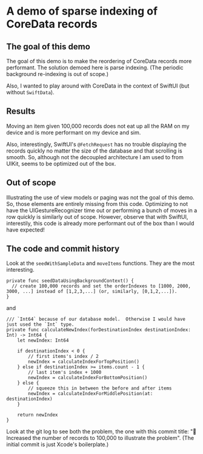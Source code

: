 #  A demo of sparse indexing of CoreData records

## The goal of this demo

The goal of this demo is to make the reordering of CoreData records more performant.  The solution demoed here is parse indexing.  (The periodic background re-indexing is out of scope.)

Also, I wanted to play around with CoreData in the context of SwiftUI (but without `SwiftData`).

## Results

Moving an item given 100,000 records does not eat up all the RAM on my device and is more performant on my device and sim.

Also, interestingly, SwiftUI's `@FetchRequest` has no trouble displaying the records quickly no matter the size of the database and that scrolling is smooth.  So, although not the decoupled architecture I am used to from UIKit, seems to be optimized out of the box.

## Out of scope

Illustrating the use of view models or paging was not the goal of this demo.  So, those elements are entirely missing from this code.  Optimizing to not have the UIGestureRecognizer time out or performing a bunch of moves in a row quickly is similarly out of scope.  However, observe that with SwiftUI, interestily, this code is already more performant out of the box than I would have expected!


## The code and commit history

Look at the `seedWithSampleData` and `moveItems` functions.  They are the most interesting.

```
private func seedDataUsingBackgroundContext() {
  // create 100,000 records and set the orderIndexes to [1000, 2000, 3000, ...] instead of [1,2,3,...] (or, similarly, [0,1,2,...]).
}
```
and
```
/// `Int64` because of our database model.  Otherwise I would have just used the `Int` type.
private func calculateNewIndex(forDestinationIndex destinationIndex: Int) -> Int64 {
    let newIndex: Int64

    if destinationIndex < 0 {
        // first items's index / 2
        newIndex = calculateIndexForTopPosition()
    } else if destinationIndex >= items.count - 1 {
        // last item's index + 1000
        newIndex = calculateIndexForBottomPosition()
    } else {
        // squeeze this in between the before and after items
        newIndex = calculateIndexForMiddlePosition(at: destinationIndex)
    }

    return newIndex
}
```

Look at the git log to see both the problem, the one with this commit title: "👀 Increased the number of records to 100,000 to illustrate the problem".  (The initial commit is just Xcode's boilerplate.)

